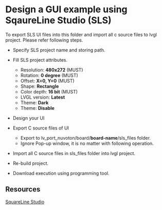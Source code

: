 # Design a GUI example using **SqaureLine Studio (SLS)**

To export SLS UI files into this folder and import all c source files to lvgl project. Please refer following steps.

- Specify SLS project name and storing path.

- Fill SLS project attributes.
  - Resolution: **480x272**  (MUST)
  - Rotation: **0 degree**  (MUST)
  - Offset: **X=0, Y=0**  (MUST)
  - Shape: **Rectangle**
  - Color depth: **16 bit**  (MUST)
  - LVGL version: **Latest**
  - Theme: **Dark**
  - Theme: **Disable**

- Design your UI

- Export C source files of UI
  - Export to lv_port_nuvoton/board/**board-name**/sls_files folder.
  - Ignore Pop-up window, it is no matter with following operation.

- Import all C source files in sls_files folder into lvgl project.

- Re-build project.

- Download execution using programming tool.

## **Resources**
[SquareLine Studio](https://squareline.io/downloads)
